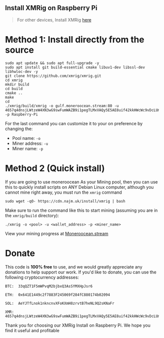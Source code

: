 ## Install XMRig on Raspberry Pi

> For other devices, Install XMRig [here](https://github.com/NajmAjmal/xmrig-install)

# Method 1: Install directly from the source


    sudo apt update && sudo apt full-upgrade -y
    sudo apt install git build-essential cmake libuv1-dev libssl-dev libhwloc-dev -y
    git clone https://github.com/xmrig/xmrig.git
    cd xmrig
    mkdir build
    cd build
    cmake ..
    make
    cd
    ./xmrig/build/xmrig -o gulf.moneroocean.stream:80 -u 4657q4dnsjLWtzeW4XN3wG9swFumWAZB9i1pegTLMxVAQy5E5AE8uif42kkHWcWc9vDcLUmzeCf3pV7mmrJQQqqe84dtASi -p Raspberry-Pi
  
  
For the last command you can customize it to your on preference by changing the: 

  - Pool name: `-o`
  - Miner address: `-u`
  - Miner name: `-p`

# Method 2 (Quick install)

If you are going to use moneroocean As your Mining pool, then you can use this to quickly install scripts on ANY Debian Linux computer, although you cannot mine right away, you must run the `xmrig` command


    sudo wget -qO- https://cdn.najm.uk/install/xmrig | bash
    
Make sure to run the command like this to start mining (assuming you are in the `xmrig/build` directory): 

    ./xmrig -o <pool> -u <wallet_address> -p <miner_name>
    
View your mining progress at [Moneroocean.stream](https://moneroocean.stream/)


#  Donate
    
    
This code is **100% free** to use, and we would greatly appreciate any donations to help support our work. If you'd like to donate, you can use the following cryptocurrency addresses:


    BTC:  33qQZT1F5mWPvqM2bjbxQ3AsSYMXHpJsr6
    
    ETH:  0x641E1449c2f7883F245069f284fC880174b02094
    
    SOL:  AeYJTfLnok1nkncnvXFoKXmH8zrvtB7heNL9Q2sKNaFr
    
    XMR:  4657q4dnsjLWtzeW4XN3wG9swFumWAZB9i1pegTLMxVAQy5E5AE8uif42kkHWcWc9vDcLUmzeCf3pV7mmrJQQqqe84dtASi


Thank you for choosing our XMRig Install on Raspberry Pi. We hope you find it useful and profitable

